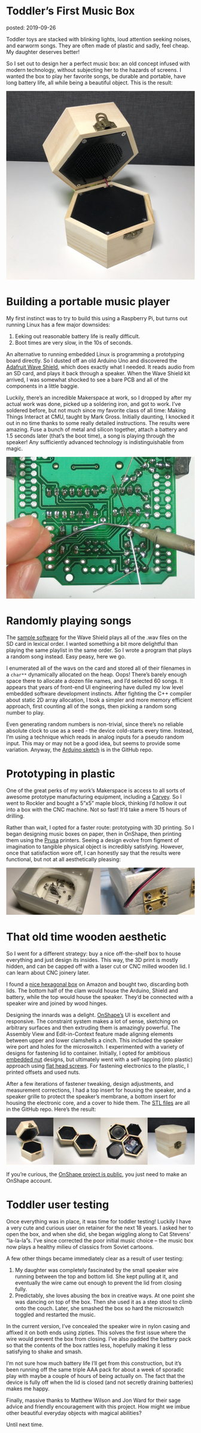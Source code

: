Toddler’s First Music Box
===
posted: 2019-09-26

Toddler toys are stacked with blinking lights, loud attention seeking noises, and earworm songs. They are often made of plastic and sadly, feel cheap. My daughter deserves better! 

So I set out to design her a perfect music box: an old concept infused with modern technology, without subjecting her to the hazards of screens. I wanted the box to play her favorite songs, be durable and portable, have long battery life, all while being a beautiful object. This is the result:

![My daughter’s music box][image-1]

<!--more-->

# Building a portable music player

My first instinct was to try to build this using a Raspberry Pi,  but turns out running Linux has a few major downsides:

1. Eeking out reasonable battery life is really difficult.
2. Boot times are very slow, in the 10s of seconds.

An alternative to running embedded Linux is programming a prototyping board directly. So I dusted off an old Arduino Uno and discovered the [Adafruit Wave Shield][1], which does exactly what I needed. It reads audio from an SD card, and plays it back through a speaker. When the Wave Shield kit arrived, I was somewhat shocked to see a bare PCB and all of the components in a little baggie. 

Luckily, there’s an incredible Makerspace at work, so I dropped by after my actual work was done, picked up a soldering iron, and got to work. I’ve soldered before, but not much since my favorite class of all time: Making Things Interact at CMU, taught by Mark Gross. Initially daunting, I knocked it out in no time thanks to some really detailed instructions. The results were amazing. Fuse a bunch of metal and silicon together, attach a battery and 1.5 seconds later (that’s the boot time), a song is playing through the speaker! Any sufficiently advanced technology is indistinguishable from magic.

![Soldering the Adafruit Wave Hat][image-2]

# Randomly playing songs

The [sample software][2] for the Wave Shield plays all of the .wav files on the SD card in lexical order. I wanted something a bit more delightful than playing the same playlist in the same order. So I wrote a program that plays a random song instead. Easy peasy, here we go.
  
I enumerated all of the wavs on the card and stored all of their filenames in a `char**` dynamically allocated on the heap. Oops! There’s barely enough space there to allocate a dozen file names, and I’d selected 60 songs. It appears that years of front-end UI engineering have dulled my low level embedded software development instincts. After fighting the C++ compiler about static 2D array allocation, I took a simpler and more memory efficient approach, first counting all of the songs, then picking a random song number to play. 

Even generating random numbers is non-trivial, since there’s no reliable absolute clock to use as a seed - the device cold-starts every time. Instead, I’m using a technique which reads in analog inputs for a pseudo random input. This may or may not be a good idea, but seems to provide some variation. Anyway, the [Arduino sketch][3] is in the GitHub repo.

# Prototyping in plastic

One of the great perks of my work’s Makerspace is access to all sorts of awesome prototype manufacturing equipment, including a [Carvey][4]. So I went to Rockler and bought a 5”x5” maple block, thinking I’d hollow it out into a box with the CNC machine. Not so fast! It’d take a mere 15 hours of drilling. 

Rather than wait, I opted for a faster route: prototyping with 3D printing. So I began designing music boxes on paper, then in OnShape, then printing them using the [Prusa][5] printers. Seeing a design evolve from figment of imagination to tangible physical object is incredibly satisfying. However, once that satisfaction wore off, I can honestly say that the results were functional, but not at all aesthetically pleasing:

![Early 3D printed plastic box][image-3]

# That old time wooden aesthetic

So I went for a different strategy: buy a nice off-the-shelf box to house everything and just design its insides. This way, the 3D print is mostly hidden, and can be capped off with a laser cut or CNC milled wooden lid. I can learn about CNC joinery later.

I found a [nice hexagonal box][6] on Amazon and bought two, discarding both lids. The bottom half of the clam would house the Arduino, Shield and battery, while the top would house the speaker. They’d be connected with a speaker wire and joined by wood hinges.

Designing the innards was a delight. [OnShape’s][7] UI is excellent and responsive. The constraint system makes a lot of sense, sketching on arbitrary surfaces and then extruding them is amazingly powerful. The Assembly View and Edit-in-Context feature made aligning elements between upper and lower clamshells a cinch. This included the speaker wire port and holes for the microswitch. I experimented with a variety of designs for fastening lid to container. Initially, I opted for ambitious [embedded nut][8] designs, but ultimately went with a self-tapping (into plastic) approach using [flat head screws][9]. For fastening electronics to the plastic, I printed offsets and used nuts.

After a few iterations of fastener tweaking, design adjustments, and measurement corrections, I had a top insert for housing the speaker, and a speaker grille to protect the speaker’s membrane, a bottom insert for housing the electronic core, and a cover to hide them. The [STL files][10] are all in the GitHub repo. Here’s the result:

![Finished wooden musical box][image-4]

If you’re curious, the [OnShape project is public][11], you just need to make an OnShape account.

# Toddler user testing

Once everything was in place, it was time for toddler testing! Luckily I have a very cute and curious user on retainer for the next 18 years. I asked her to open the box, and when she did, she began wiggling along to Cat Stevens’ “la-la-la”s. I’ve since corrected the poor initial music choice – the music box now plays a healthy milieu of classics from Soviet cartoons.

A few other things became immediately clear as a result of user testing:

1. My daughter was completely fascinated by the small speaker wire running between the top and bottom lid. She kept pulling at it, and eventually the wire came out enough to prevent the lid from closing fully.
2. Predictably, she loves abusing the box in creative ways. At one point she was dancing on top of the box. Then she used it as a step stool to climb onto the couch. Later, she smashed the box so hard the microswitch toggled and restarted the music.

In the current version, I’ve concealed the speaker wire in nylon casing and affixed it on both ends using zipties. This solves the first issue where the wire would prevent the box from closing. I’ve also padded the battery pack so that the contents of the box rattles less, hopefully making it less satisfying to shake and smash.

I’m not sure how much battery life I’ll get from this construction, but it’s been running off the same triple AAA pack for about a week of sporadic play with maybe a couple of hours of being actually on. The fact that the device is fully off when the lid is closed (and not secretly draining batteries) makes me happy.

Finally, massive thanks to Matthew Wilson and Jon Ward for their sage advice and friendly encouragement with this project. How might we imbue other beautiful everyday objects with magical abilities?

Until next time.

[1]:	https://www.adafruit.com/product/94
[2]:	https://learn.adafruit.com/adafruit-wave-shield-audio-shield-for-arduino/play6-hc
[3]:	https://github.com/borismus/toddler-music-box
[4]:	https://www.inventables.com/technologies/carvey
[5]:	https://www.prusa3d.com/
[6]:	https://www.amazon.com/gp/product/B071WFSRBD/ref=ppx_yo_dt_b_asin_title_o06_s00?ie=UTF8&psc=1
[7]:	https://www.onshape.com
[8]:	https://markforged.com/blog/embedding-nuts-3d-printing/
[9]:	https://www.homedepot.com/b/Hardware-Fasteners-Screws/Internal-Hex/Flat/N-5yc1vZc2b0Z1z0sfp4Z1z0sgtn
[10]:	https://github.com/borismus/toddler-music-box
[11]:	https://cad.onshape.com/documents/786c5f0b153cdd48f9b0f2f8/w/b4275650dc7aac134e30275f/e/4a850077e5ce208659a14aab

[image-1]:	final-box.jpg
[image-2]:	solder.jpg
[image-3]:	plastic-box.jpg
[image-4]:	final-design.jpg